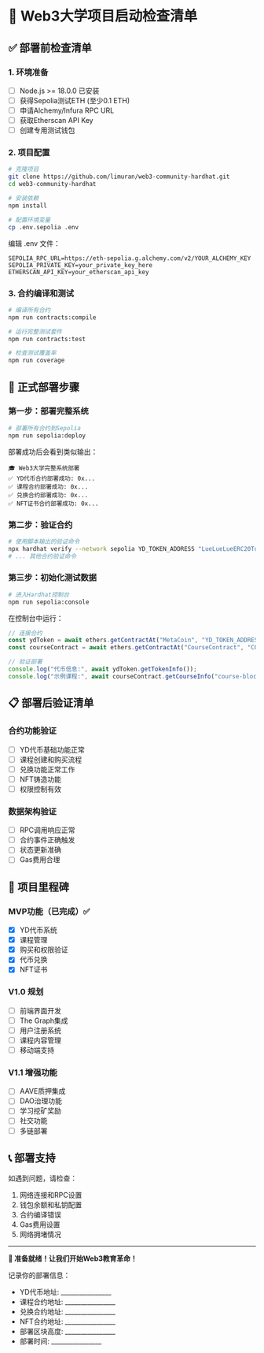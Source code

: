 # 🚀 Web3大学项目启动检查清单

## ✅ 部署前检查清单

### 1. 环境准备
- [ ] Node.js >= 18.0.0 已安装
- [ ] 获得Sepolia测试ETH (至少0.1 ETH)
- [ ] 申请Alchemy/Infura RPC URL
- [ ] 获取Etherscan API Key
- [ ] 创建专用测试钱包

### 2. 项目配置
```bash
# 克隆项目
git clone https://github.com/limuran/web3-community-hardhat.git
cd web3-community-hardhat

# 安装依赖
npm install

# 配置环境变量
cp .env.sepolia .env
```

编辑 .env 文件：
```env
SEPOLIA_RPC_URL=https://eth-sepolia.g.alchemy.com/v2/YOUR_ALCHEMY_KEY
SEPOLIA_PRIVATE_KEY=your_private_key_here
ETHERSCAN_API_KEY=your_etherscan_api_key
```

### 3. 合约编译和测试
```bash
# 编译所有合约
npm run contracts:compile

# 运行完整测试套件
npm run contracts:test

# 检查测试覆盖率
npm run coverage
```

## 🎯 正式部署步骤

### 第一步：部署完整系统
```bash
# 部署所有合约到Sepolia
npm run sepolia:deploy
```

部署成功后会看到类似输出：
```
🎓 Web3大学完整系统部署
✅ YD代币合约部署成功: 0x...
✅ 课程合约部署成功: 0x...
✅ 兑换合约部署成功: 0x...
✅ NFT证书合约部署成功: 0x...
```

### 第二步：验证合约
```bash
# 使用脚本输出的验证命令
npx hardhat verify --network sepolia YD_TOKEN_ADDRESS "LueLueLueERC20Token" "Lue" 10000 0 1000000000 "YOUR_ADDRESS"
# ... 其他合约验证命令
```

### 第三步：初始化测试数据
```bash
# 进入Hardhat控制台
npm run sepolia:console
```

在控制台中运行：
```javascript
// 连接合约
const ydToken = await ethers.getContractAt("MetaCoin", "YD_TOKEN_ADDRESS");
const courseContract = await ethers.getContractAt("CourseContract", "COURSE_CONTRACT_ADDRESS");

// 验证部署
console.log("代币信息:", await ydToken.getTokenInfo());
console.log("示例课程:", await courseContract.getCourseInfo("course-blockchain-basics"));
```

## 📋 部署后验证清单

### 合约功能验证
- [ ] YD代币基础功能正常
- [ ] 课程创建和购买流程
- [ ] 兑换功能正常工作
- [ ] NFT铸造功能
- [ ] 权限控制有效

### 数据架构验证
- [ ] RPC调用响应正常
- [ ] 合约事件正确触发
- [ ] 状态更新准确
- [ ] Gas费用合理

## 🎉 项目里程碑

### MVP功能（已完成）✅
- [x] YD代币系统
- [x] 课程管理
- [x] 购买和权限验证
- [x] 代币兑换
- [x] NFT证书

### V1.0 规划
- [ ] 前端界面开发
- [ ] The Graph集成
- [ ] 用户注册系统
- [ ] 课程内容管理
- [ ] 移动端支持

### V1.1 增强功能
- [ ] AAVE质押集成
- [ ] DAO治理功能
- [ ] 学习挖矿奖励
- [ ] 社交功能
- [ ] 多链部署

## 📞 部署支持

如遇到问题，请检查：
1. 网络连接和RPC设置
2. 钱包余额和私钥配置
3. 合约编译错误
4. Gas费用设置
5. 网络拥堵情况

---

**🚀 准备就绪！让我们开始Web3教育革命！**

记录你的部署信息：
- YD代币地址: ________________
- 课程合约地址: ________________  
- 兑换合约地址: ________________
- NFT合约地址: ________________
- 部署区块高度: ________________
- 部署时间: ________________
